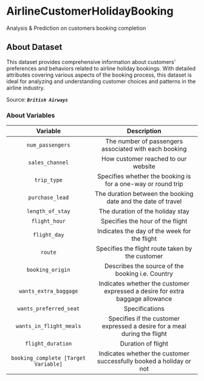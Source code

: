 # AirlineCustomerHolidayBooking
Analysis &amp; Prediction on customers booking completion

## About Dataset

This dataset provides comprehensive information about customers' preferences and behaviors related to airline holiday bookings. With detailed attributes covering various aspects of the booking process, this dataset is ideal for analyzing and understanding customer choices and patterns in the airline industry.

Source: **_`British Airways`_**


### About Variables


| Variable | Description |
|:-----------:|:--------:|
|`num_passengers`|The number of passengers associated with each booking|
|`sales_channel`|How customer reached to our website|
|`trip_type`|Specifies whether the booking is for a one-way or round trip|
|`purchase_lead`|The duration between the booking date and the date of travel|
|`length_of_stay`|The duration of the holiday stay|
|`flight_hour`|Specifies the hour of the flight|
|`flight_day`|Indicates the day of the week for the flight|
|`route`|Specifies the flight route taken by the customer|
|`booking_origin`|Describes the source of the booking i.e. Country|
|`wants_extra_baggage`|Indicates whether the customer expressed a desire for extra baggage allowance|
|`wants_preferred_seat`|Specifications|
|`wants_in_flight_meals`|Specifies if the customer expressed a desire for a meal during the flight|
|`flight_duration`|Duration of flight|
|`booking_complete [Target Variable]`|Indicates whether the customer successfully booked a holiday or not|
